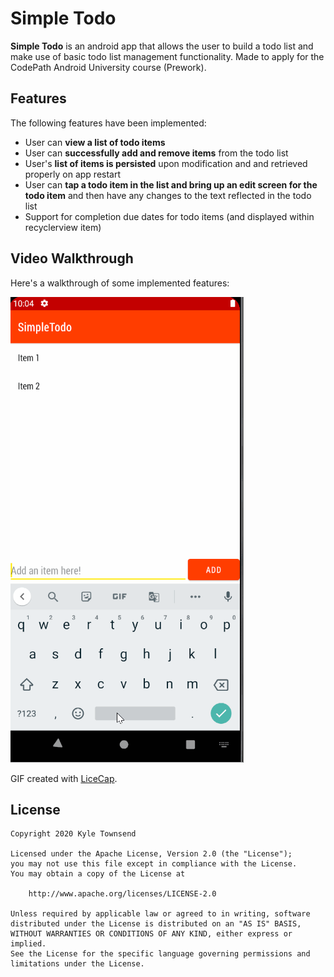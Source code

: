 # Simple Todo

**Simple Todo** is an android app that allows the user to build a todo list and make use of basic todo list management functionality. Made to apply for the CodePath Android University course (Prework).

## Features

The following features have been implemented:

- User can **view a list of todo items**
- User can **successfully add and remove items** from the todo list
- User's **list of items is persisted** upon modification and and retrieved properly on app restart
- User can **tap a todo item in the list and bring up an edit screen for the todo item** and then have any changes to the text reflected in the todo list
- Support for completion due dates for todo items (and displayed within recyclerview item)

## Video Walkthrough

Here's a walkthrough of some implemented features:

<img src='walkthrough.gif' title='Video Walkthrough' width='' alt='Video Walkthrough' />

GIF created with [LiceCap](http://www.cockos.com/licecap/).

## License

    Copyright 2020 Kyle Townsend

    Licensed under the Apache License, Version 2.0 (the "License");
    you may not use this file except in compliance with the License.
    You may obtain a copy of the License at

        http://www.apache.org/licenses/LICENSE-2.0

    Unless required by applicable law or agreed to in writing, software
    distributed under the License is distributed on an "AS IS" BASIS,
    WITHOUT WARRANTIES OR CONDITIONS OF ANY KIND, either express or implied.
    See the License for the specific language governing permissions and
    limitations under the License.
